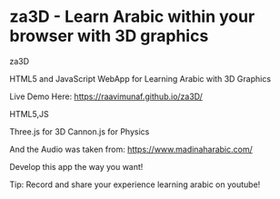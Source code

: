 # za3D - Learn Arabic within your browser with 3D graphics
za3D

HTML5 and JavaScript WebApp for Learning Arabic with 3D Graphics

Live Demo Here: https://raavimunaf.github.io/za3D/

HTML5,JS

Three.js for 3D
Cannon.js for Physics

And the Audio was taken from:
https://www.madinaharabic.com/

Develop this app the way you want!

Tip: Record and share your experience learning arabic on youtube!
